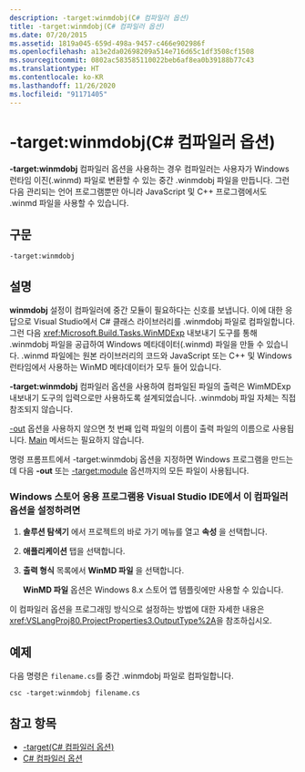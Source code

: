 ```yaml
---
description: -target:winmdobj(C# 컴파일러 옵션)
title: -target:winmdobj(C# 컴파일러 옵션)
ms.date: 07/20/2015
ms.assetid: 1819a045-659d-498a-9457-c466e902986f
ms.openlocfilehash: a13e2da02698209a514e716d65c1df3508cf1508
ms.sourcegitcommit: 0802ac583585110022beb6af8ea0b39188b77c43
ms.translationtype: HT
ms.contentlocale: ko-KR
ms.lasthandoff: 11/26/2020
ms.locfileid: "91171405"
---
```

# <a name="-targetwinmdobj-c-compiler-options"></a>-target:winmdobj(C# 컴파일러 옵션)

**-target:winmdobj** 컴파일러 옵션을 사용하는 경우 컴파일러는 사용자가 Windows 런타임 이진(.winmd) 파일로 변환할 수 있는 중간 .winmdobj 파일을 만듭니다. 그런 다음 관리되는 언어 프로그램뿐만 아니라 JavaScript 및 C++ 프로그램에서도 .winmd 파일을 사용할 수 있습니다.  
  
## <a name="syntax"></a>구문  
  
```console  
-target:winmdobj  
```  
  
## <a name="remarks"></a>설명  

 **winmdobj** 설정이 컴파일러에 중간 모듈이 필요하다는 신호를 보냅니다. 이에 대한 응답으로 Visual Studio에서 C# 클래스 라이브러리를 .winmdobj 파일로 컴파일합니다. 그런 다음 <xref:Microsoft.Build.Tasks.WinMDExp> 내보내기 도구를 통해 .winmdobj 파일을 공급하여 Windows 메타데이터(.winmd) 파일을 만들 수 있습니다. .winmd 파일에는 원본 라이브러리의 코드와 JavaScript 또는 C++ 및 Windows 런타임에서 사용하는 WinMD 메타데이터가 모두 들어 있습니다.  
  
 **-target:winmdobj** 컴파일러 옵션을 사용하여 컴파일된 파일의 출력은 WimMDExp 내보내기 도구의 입력으로만 사용하도록 설계되었습니다. .winmdobj 파일 자체는 직접 참조되지 않습니다.  
  
 [-out](./out-compiler-option.md) 옵션을 사용하지 않으면 첫 번째 입력 파일의 이름이 출력 파일의 이름으로 사용됩니다. [Main](../../programming-guide/main-and-command-args/index.md) 메서드는 필요하지 않습니다.  
  
 명령 프롬프트에서 -target:winmdobj 옵션을 지정하면 Windows 프로그램을 만드는 데 다음 **-out** 또는 [-target:module](./target-module-compiler-option.md) 옵션까지의 모든 파일이 사용됩니다.  
  
### <a name="to-set-this-compiler-option-in-the-visual-studio-ide-for-a-windows-store-app"></a>Windows 스토어 응용 프로그램용 Visual Studio IDE에서 이 컴파일러 옵션을 설정하려면  
  
1. **솔루션 탐색기** 에서 프로젝트의 바로 가기 메뉴를 열고 **속성** 을 선택합니다.  
  
2. **애플리케이션** 탭을 선택합니다.  
  
3. **출력 형식** 목록에서 **WinMD 파일** 을 선택합니다.  
  
     **WinMD 파일** 옵션은 Windows 8.x 스토어 앱 템플릿에만 사용할 수 있습니다.  
  
 이 컴파일러 옵션을 프로그래밍 방식으로 설정하는 방법에 대한 자세한 내용은 <xref:VSLangProj80.ProjectProperties3.OutputType%2A>을 참조하십시오.  
  
## <a name="example"></a>예제  

 다음 명령은 `filename.cs`를 중간 .winmdobj 파일로 컴파일합니다.  
  
```console  
csc -target:winmdobj filename.cs  
```  
  
## <a name="see-also"></a>참고 항목

- [-target(C# 컴파일러 옵션)](./target-compiler-option.md)
- [C# 컴파일러 옵션](./index.md)
